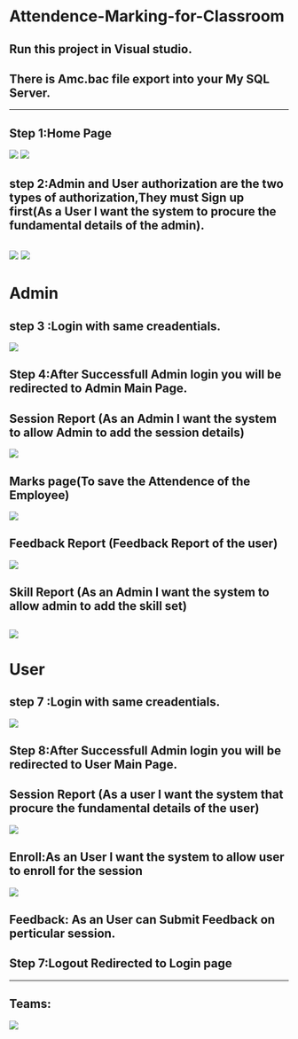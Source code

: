 # Attendence-Marking-for-Classroom

## Run this project in Visual studio.

## There is Amc.bac file export into your My SQL Server.
----------------------------------------------------------------------------------------
## Step 1:Home Page 
![](AMC2/Project%20Images/Home.png)
![](AMC2/Project%20Images/Home1.png)

## step 2:Admin and User authorization are the two types of authorization,They must Sign up first(As a User I want the system to procure the fundamental details of the admin).
![](AMC2/Project%20Images/Navbar.png)
![](AMC2/Project%20Images/Signup.png)
-------------------------------------------------------------------------------------------
# Admin
## step 3 :Login with same creadentials.
![](AMC2/Project%20Images/Login.png)
## Step 4:After Successfull Admin login you will be redirected to Admin Main Page.
## Session Report (As an Admin I want the system to allow Admin to add the session details)
![](AMC2/Project%20Images/Session.png)
## Marks page(To save the Attendence of the Employee)
![](AMC2/Project%20Images/Marks.png)
## Feedback Report (Feedback Report of the user)
![](AMC2/Project%20Images/Feedback.png)
## Skill Report (As an Admin I want the system to allow admin to add the skill set)
![](AMC2/Project%20Images/Skill.png)
---------------------------------------------------------------------------------------------
# User
## step 7 :Login with same creadentials.
![](AMC2/Project%20Images/Login.png)
## Step 8:After Successfull Admin login you will be redirected to User Main Page.
## Session Report (As a user I want the  system that procure the fundamental details of the user)
![](AMC2/Project%20Images/User.png)
## Enroll:As an User I want the system to allow user to enroll for the session
![](AMC2/Project%20Images/Enroll.png)
## Feedback: As an User can Submit Feedback on perticular session.
## Step 7:Logout Redirected to Login page

----------------------------------------------------------------------------------------------
## Teams:
![](AMC2/Project%20Images/Team.png)
